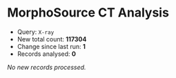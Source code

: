 # MorphoSource CT Analysis

* Query: `X-ray`
* New total count: **117304**
* Change since last run: **1**
* Records analysed: **0**

_No new records processed._